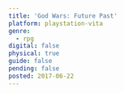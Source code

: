 ```yaml
---
title: 'God Wars: Future Past'
platform: playstation-vita
genre:
  - rpg
digital: false
physical: true
guide: false
pending: false
posted: 2017-06-22
---
```

